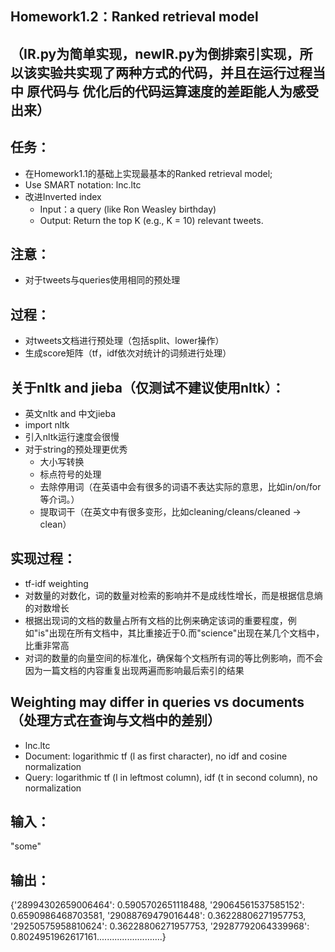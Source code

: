 ## Homework1.2：Ranked retrieval model 

（IR.py为简单实现，newIR.py为倒排索引实现，所以该实验共实现了两种方式的代码，并且在运行过程当中 原代码与 优化后的代码运算速度的差距能人为感受出来）
---
## 任务：
- 在Homework1.1的基础上实现最基本的Ranked retrieval model;
- Use SMART notation: lnc.ltc 
- 改进Inverted index
   + Input：a query (like Ron Weasley birthday) 
   + Output: Return the top K (e.g., K = 10) relevant tweets. 
## 注意：
- 对于tweets与queries使用相同的预处理
## 过程：
- 对tweets文档进行预处理（包括split、lower操作）
- 生成score矩阵（tf，idf依次对统计的词频进行处理）
## 关于nltk and jieba（仅测试不建议使用nltk）：
- 英文nltk and 中文jieba
- import nltk
- 引入nltk运行速度会很慢
- 对于string的预处理更优秀
   + 大小写转换
   + 标点符号的处理
   + 去除停用词（在英语中会有很多的词语不表达实际的意思，比如in/on/for等介词。）
   + 提取词干（在英文中有很多变形，比如cleaning/cleans/cleaned -> clean）
## 实现过程：
- tf-idf weighting
- 对数量的对数化，词的数量对检索的影响并不是成线性增长，而是根据信息熵的对数增长
- 根据出现词的文档的数量占所有文档的比例来确定该词的重要程度，例如"is"出现在所有文档中，其比重接近于0.而"science"出现在某几个文档中，比重非常高
- 对词的数量的向量空间的标准化，确保每个文档所有词的等比例影响，而不会因为一篇文档的内容重复出现两遍而影响最后索引的结果
## Weighting may differ in queries vs documents（处理方式在查询与文档中的差别）
-  lnc.ltc 
- Document: logarithmic tf (l as first character), no idf and cosine normalization 
- Query: logarithmic tf (l in leftmost column), idf (t in second column), no normalization 
## 输入：

"some"

## 输出：

{'28994302659006464': 0.5905702651118488, '29064561537585152': 0.6590986468703581, '29088769479016448': 0.36228806271957753, '29250575958810624': 0.36228806271957753, '29287792064339968': 0.8024951962617161..........................}


